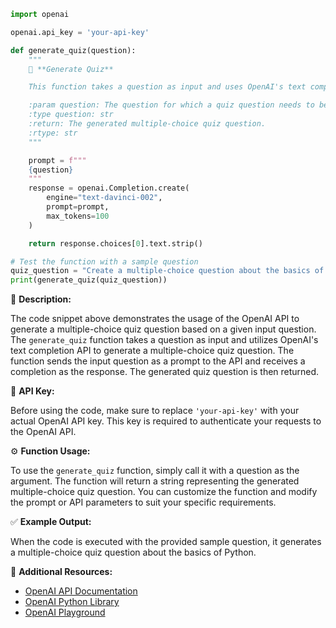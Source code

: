 ```python
import openai

openai.api_key = 'your-api-key'

def generate_quiz(question):
    """
    🎯 **Generate Quiz**

    This function takes a question as input and uses OpenAI's text completion API to generate a multiple-choice quiz question.

    :param question: The question for which a quiz question needs to be generated.
    :type question: str
    :return: The generated multiple-choice quiz question.
    :rtype: str
    """

    prompt = f"""
    {question}
    """
    response = openai.Completion.create(
        engine="text-davinci-002",
        prompt=prompt,
        max_tokens=100
    )

    return response.choices[0].text.strip()

# Test the function with a sample question
quiz_question = "Create a multiple-choice question about the basics of Python."
print(generate_quiz(quiz_question))
```

📝 **Description:**

The code snippet above demonstrates the usage of the OpenAI API to generate a multiple-choice quiz question based on a given input question. The `generate_quiz` function takes a question as input and utilizes OpenAI's text completion API to generate a multiple-choice quiz question. The function sends the input question as a prompt to the API and receives a completion as the response. The generated quiz question is then returned.

🔑 **API Key:**

Before using the code, make sure to replace `'your-api-key'` with your actual OpenAI API key. This key is required to authenticate your requests to the OpenAI API.

⚙️ **Function Usage:**

To use the `generate_quiz` function, simply call it with a question as the argument. The function will return a string representing the generated multiple-choice quiz question. You can customize the function and modify the prompt or API parameters to suit your specific requirements.

✅ **Example Output:**

When the code is executed with the provided sample question, it generates a multiple-choice quiz question about the basics of Python.

🔗 **Additional Resources:**

- [OpenAI API Documentation](https://docs.openai.com/)
- [OpenAI Python Library](https://github.com/openai/openai-python)
- [OpenAI Playground](https://play.openai.com/)
